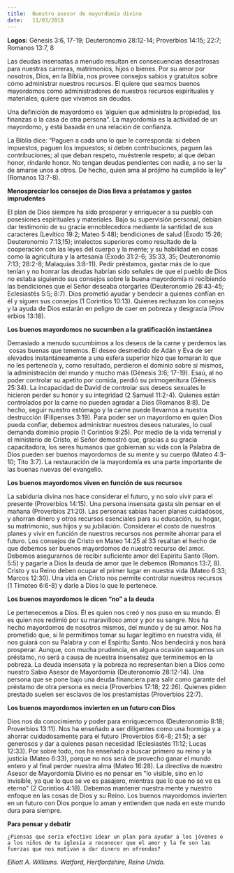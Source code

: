 ```yaml
---
title:  Nuestro asesor de mayordomía divino
date:   11/03/2018
---
```


**Logos:** Génesis 3:6, 17-19; Deuteronomio 28:12-14; Proverbios 14:15; 22:7; Romanos 13:7, 8 

Las deudas insensatas a menudo resultan en consecuencias desastrosas para nuestras carreras, matrimonios, hijos o bienes. Por su amor por nosotros, Dios, en la Biblia, nos provee consejos sabios y gratuitos sobre cómo administrar nuestros recursos. Él quiere que seamos buenos mayordomos como administradores de nuestros recursos espirituales y materiales; quiere que vivamos sin deudas. 

Una definición de mayordomo es ‘alguien que administra la propiedad, las finanzas o la casa de otra persona". La mayordomía es la actividad de un mayordomo, y está basada en una relación de confianza. 

La Biblia dice: “Paguen a cada uno lo que le corresponda: si deben impuestos, paguen los impuestos; si deben contribuciones, paguen las contribuciones; al que deban respeto, muéstrenle respeto; al que deban honor, ríndanle honor. No tengan deudas pendientes con nadie, a no ser la de amarse unos a otros. De hecho, quien ama al prójimo ha cumplido la ley" (Romanos 13:7-8). 

**Menospreciar los consejos de Dios lleva a préstamos y gastos imprudentes**

El plan de Dios siempre ha sido prosperar y enriquecer a su pueblo con posesiones espirituales y materiales. Bajo su supervisión personal, debían dar testimonio de su gracia ennoblecedora mediante la santidad de sus caracteres (Levítico 19:2; Mateo 5:48); bendiciones de salud (Éxodo 15:26; Deuteronomio 7:13,15); intelectos superiores como resultado de la cooperación con las leyes del cuerpo y la mente; y su habilidad en cosas como la agricultura y la artesanía (Éxodo 31:2-6; 35:33, 35; Deuteronomio 7:13; 28:2-8; Malaquías 3:8-11). Pedir préstamos, gastar más de lo que tenían y no honrar las deudas habrían sido señales de que el pueblo de Dios no estaba siguiendo sus consejos sobre la buena mayordomía ni recibiendo las bendiciones que el Señor deseaba otorgarles (Deuteronomio 28:43-45; Eclesiastés 5:5; 8:7). Dios prometió ayudar y bendecir a quienes confían en él y siguen sus consejos (1 Corintios 10:13). Quienes rechazan los consejos y la ayuda de Dios estarán en peligro de caer en pobreza y desgracia (Proverbios 13:18). 

**Los buenos mayordomos no sucumben a la gratificación instantánea**

Demasiado a menudo sucumbimos a los deseos de la carne y perdemos las cosas buenas que tenemos. El deseo desmedido de Adán y Eva de ser elevados instantáneamente a una esfera superior hizo que tomaran lo que no les pertenecía y, como resultado, perdieron el dominio sobre sí mismos, la administración del mundo y mucho más (Génesis 3:6; 17-19). Esaú, al no poder controlar su apetito por comida, perdió su primogenitura (Génesis 25:34). La incapacidad de David de controlar sus deseos sexuales le hicieron perder su honor y su integridad (2 Samuel 11:2-4). Quienes están controlados por la carne no pueden agradar a Dios (Romanos 8:8). De hecho, seguir nuestro estómago y la carne puede llevarnos a nuestra destrucción (Filipenses 3:19). Para poder ser un mayordomo en quien Dios pueda confiar, debemos administrar nuestros deseos naturales, lo cual demanda dominio propio (1 Corintios 9:25). Por medio de la vida terrenal y el ministerio de Cristo, el Señor demostró que, gracias a su gracia capacitadora, los seres humanos que gobiernan su vida con la Palabra de Dios pueden ser buenos mayordomos de su mente y su cuerpo (Mateo 4:3-10; Tito 3:7). La restauración de la mayordomía es una parte importante de las buenas nuevas del evangelio. 

**Los buenos mayordomos viven en función de sus recursos**

La sabiduría divina nos hace considerar el futuro, y no solo vivir para el presente (Proverbios 14:15). Una persona insensata gasta sin pensar en el mañana (Proverbios 21:20). Las personas sabias hacen planes cuidadosos, y ahorran dinero y otros recursos esenciales para su educación, su hogar, su matrimonio, sus hijos y su jubilación. Considerar el costo de nuestros planes y vivir en función de nuestros recursos nos permite ahorrar para el futuro. Los consejos de Cristo en Mateo 14:25 al 33 resaltan el hecho de que debemos ser buenos mayordomos de nuestro recurso del amor. Debemos asegurarnos de recibir suficiente amor del Espíritu Santo (Rom. 5:5) y pagarle a Dios la deuda de amor que le debemos (Romanos 13:7, 8). Cristo y su Reino deben ocupar el primer lugar en nuestra vida (Mateo 6:33; Marcos 12:30). Una vida en Cristo nos permite controlar nuestros recursos (1 Timoteo 6:6-8) y darle a Dios lo que le pertenece. 

**Los buenos mayordomos le dicen “no” a la deuda**

Le pertenecemos a Dios. Él es quien nos creó y nos puso en su mundo. Él es quien nos redimió por su maravilloso amor y por su sangre. Nos ha hecho mayordomos de nosotros mismos, del mundo y de su amor. Nos ha prometido que, si le permitimos tomar su lugar legítimo en nuestra vida, él nos guiará con su Palabra y con el Espíritu Santo. Nos bendecirá y nos hará prosperar. Aunque, con mucha prudencia, en alguna ocasión saquemos un préstamo, no será a causa de nuestra insensatez que terminemos en la pobreza. La deuda insensata y la pobreza no representan bien a Dios como nuestro Sabio Asesor de Mayordomía (Deuteronomio 28:12-14). Una persona que se pone bajo una deuda financiera para salir como garante del préstamo de otra persona es necia (Proverbios 17:18; 22:26). Quienes piden prestado suelen ser esclavos de los prestamistas (Proverbios 22:7). 

**Los buenos mayordomos invierten en un futuro con Dios**

Dios nos da conocimiento y poder para enriquecernos (Deuteronomio 8:18; Proverbios 13:11). Nos ha enseñado a ser diligentes como una hormiga y a ahorrar cuidadosamente para el futuro (Proverbios 6:6-8; 21:5); a ser generosos y dar a quienes pasan necesidad (Eclesiastés 11:12; Lucas 12:33). Por sobre todo, nos ha enseñado a buscar primero su reino y la justicia (Mateo 6:33), porque no nos será de provecho ganar el mundo entero y al final perder nuestra alma (Mateo 16:28). La directiva de nuestro Asesor de Mayordomía Divino es no pensar en "lo visible, sino en lo invisible, ya que lo que se ve es pasajero, mientras que lo que no se ve es eterno" (2 Corintios 4:18). Debemos mantener nuestra mente y nuestro enfoque en las cosas de Dios y su Reino. Los buenos mayordomos invierten en un futuro con Dios porque lo aman y entienden que nada en este mundo dura para siempre. 

**Para pensar y debatir**

`¿Piensas que sería efectivo idear un plan para ayudar a los jóvenes o a los niños de tu iglesia a reconocer que el amor y la fe son las fuerzas que nos motivan a dar dinero en ofrendas?`

_Elliott A. Williams. Watford, Hertfordshire, Reino Unido._